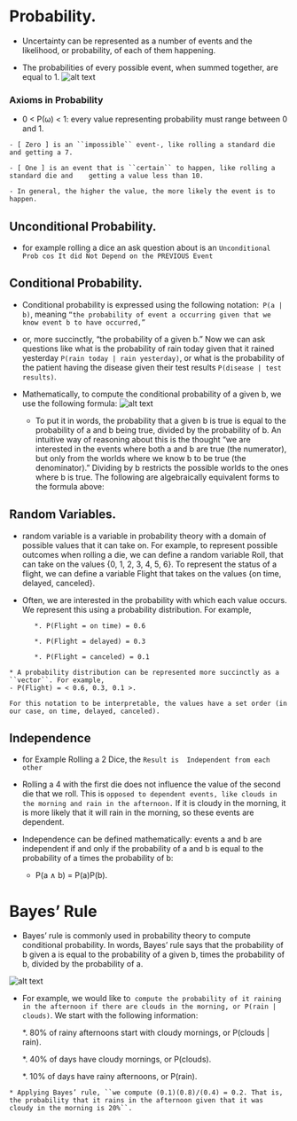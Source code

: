 
# Probability.
 
   * Uncertainty can be represented as a number of events and the likelihood, or probability, of each of them happening.

+ The probabilities of every possible event, when summed together, are equal to 1.
![alt text](/home/code/Downloads/lotp.png)

### Axioms in Probability

   * 0 < P(ω) < 1: every value representing probability must range between 0 and 1.

    - [ Zero ] is an ``impossible`` event-, like rolling a standard die and getting a 7.
    
    - [ One ] is an event that is ``certain`` to happen, like rolling a standard die and    getting a value less than 10.
    
    - In general, the higher the value, the more likely the event is to happen.

## Unconditional Probability.

   * for example rolling a dice an ask question about is an ``Unconditional Prob cos It did Not Depend on the PREVIOUS Event ``

## Conditional Probability.
   
   * Conditional probability is expressed using the following notation:`` P(a | b)``, meaning `` “the probability of event a occurring given that we know event b to have occurred,” ``

   * or, more succinctly, “the probability of a given b.” Now we can ask questions like what is the probability of rain today given that it rained yesterday 
   ``P(rain today | rain yesterday)``, or what is the probability of the patient having the disease given their test results ``P(disease | test results)``.


+ Mathematically, to compute the conditional probability of a given b, we use the following formula:
![alt text](conditional.png)

   * To put it in words, the probability that a given b is true is equal to the probability of a and b being true, divided by the probability of b. An intuitive way of reasoning about this is the thought “we are interested in the events where both a and b are true (the numerator), but only from the worlds where we know b to be true (the denominator).” Dividing by b restricts the possible worlds to the ones where b is true. The following are algebraically equivalent forms to the formula above:


 ## Random Variables. 

   *  random variable is a variable in probability theory with a domain of possible values that it can take on. For example, to represent possible outcomes when rolling a die, we can define a random variable Roll, that can take on the values {0, 1, 2, 3, 4, 5, 6}. To represent the status of a flight, we can define a variable Flight that takes on the values {on time, delayed, canceled}.
   
   * Often, we are interested in the probability with which each value occurs. We represent this using a probability distribution. For example,

            *. P(Flight = on time) = 0.6
            
            *. P(Flight = delayed) = 0.3
            
            *. P(Flight = canceled) = 0.1


    * A probability distribution can be represented more succinctly as a ``vector``. For example, 
    - P(Flight) = < 0.6, 0.3, 0.1 >. 
    
    For this notation to be interpretable, the values have a set order (in our case, on time, delayed, canceled).

## Independence

   * for Example Rolling a 2 Dice, the ``Result is  Independent from each other `` 

   * Rolling a 4 with the first die does not influence the value of the second die that we roll. 
   This is ``opposed to dependent events, like clouds in the morning and rain in the afternoon.`` If it is cloudy in the morning, it is more likely that it will rain in the morning, so these events are dependent.

   * Independence can be defined mathematically: events a and b are independent if and only if the probability of a and b is equal to the probability of a times the probability of b: 
      - P(a ∧ b) = P(a)P(b).

# Bayes’ Rule
   
   * Bayes’ rule is commonly used in probability theory to compute conditional probability. In words, Bayes’ rule says that the probability of b given a is equal to the probability of a given b, times the probability of b, divided by the probability of a.

   ![alt text](bayesrule.png)

   * For example, we would like to`` compute the probability of it raining in the afternoon if there are clouds in the morning, or P(rain | clouds)``. We start with the following information:

        *. 80% of rainy afternoons start with cloudy mornings, or P(clouds | rain).
        
        *. 40% of days have cloudy mornings, or P(clouds).
        
        *. 10% of days have rainy afternoons, or P(rain).

    * Applying Bayes’ rule, ``we compute (0.1)(0.8)/(0.4) = 0.2. That is, the probability that it rains in the afternoon given that it was cloudy in the morning is 20%``.

    
